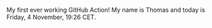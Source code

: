 My first ever working GitHub Action!
My name is Thomas and today is Friday, 4 November, 19:26 CET. 
